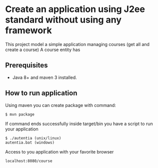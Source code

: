 # Create an application using J2ee standard without using any framework

This project model a simple application managing courses (get all and create a course)
A course entity has 

## Prerequisites

* Java 8+ and maven 3 installed.

## How to run application

Using maven you can create package with command:
```
$ mvn package
```

If command ends successfully inside target/bin you have a script to run your application

```
$ ./autentia (unix/linux)
autentia.bat (windows)
```

Access to you application with your favorite browser

```
localhost:8080/course
```